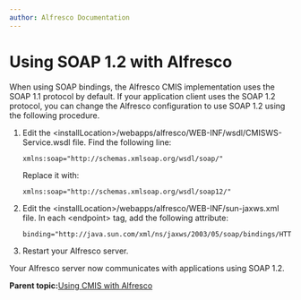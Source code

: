 ```yaml
---
author: Alfresco Documentation
---
```


# Using SOAP 1.2 with Alfresco

When using SOAP bindings, the Alfresco CMIS implementation uses the SOAP 1.1 protocol by default. If your application client uses the SOAP 1.2 protocol, you can change the Alfresco configuration to use SOAP 1.2 using the following procedure.

1.  Edit the <installLocation\>/webapps/alfresco/WEB-INF/wsdl/CMISWS-Service.wsdl file. Find the following line:

    ```
    xmlns:soap="http://schemas.xmlsoap.org/wsdl/soap/"
    ```

    Replace it with:

    ```
    xmlns:soap="http://schemas.xmlsoap.org/wsdl/soap12/"
    ```

2.  Edit the <installLocation\>/webapps/alfresco/WEB-INF/sun-jaxws.xml file. In each <endpoint\> tag, add the following attribute:

    ```
    binding="http://java.sun.com/xml/ns/jaxws/2003/05/soap/bindings/HTTP/"
    ```

3.  Restart your Alfresco server.


Your Alfresco server now communicates with applications using SOAP 1.2.

**Parent topic:**[Using CMIS with Alfresco](../concepts/cmis-and-alfresco.md)

